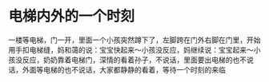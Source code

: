 # 电梯内外的一个时刻

一楼等电梯，门一开，里面一个小孩突然蹲下了，左脚跨在门外右脚在门里，开始用手扣电梯缝，妈和蔼的说：宝宝快起来～小孩没反应，妈继续说：宝宝起来～小孩没反应，奶奶靠着电梯门，深情的看着孙子，不说话，里面要出电梯的也不说话，外面等电梯的也不说话，大家都静静的看着，等待一个时刻的来临

